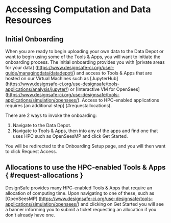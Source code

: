 # Accessing Computation and Data Resources

## Initial Onboarding

When you are ready to begin uploading your own data to the Data Depot or want to begin using some of the Tools & Apps, you will want to initiate the onboarding process. The initial onboarding provides you with [private areas for your data] (https://www.designsafe-ci.org/user-guide/managingdata/datadepot/) and access to Tools & Apps that are hosted on our Virtual Machines such as [JupyterHub] (https://www.designsafe-ci.org/use-designsafe/tools-applications/analysis/jupyter/) or [Interactive VM for OpenSees] (https://www.designsafe-ci.org/use-designsafe/tools-applications/simulation/opensees/). Access to HPC-enabled applications requires [an additional step] (#requestallocations).

There are 2 ways to invoke the onboarding:

1. Navigate to the Data Depot.
2. Navigate to Tools & Apps, then into any of the apps and find one that uses HPC such as OpenSeesMP and click Get Started.

You will be redirected to the Onboarding Setup page, and you will then want to click Request Access.

## Allocations to use the HPC-enabled Tools & Apps { #request-allocations }

DesignSafe provides many HPC-enabled Tools & Apps that require an allocation of computing time. Upon navigating to one of these, such as [OpenSeesMP] (https://www.designsafe-ci.org/use-designsafe/tools-applications/simulation/opensees/) and clicking on Get Started you will see a banner informing you to submit a ticket requesting an allocation if you don't already have one.

